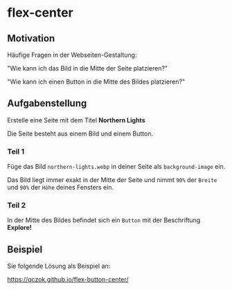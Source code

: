 # flex-center

## Motivation
Häufige Fragen in der Webseiten-Gestaltung:

"Wie kann ich das Bild in die Mitte der Seite platzieren?"

"Wie kann ich einen Button in die Mitte des Bildes platzieren?"

## Aufgabenstellung
Erstelle eine Seite mit dem Titel **Northern Lights**

Die Seite besteht aus einem Bild und einem Button.

### Teil 1

Füge das Bild `northern-lights.webp` in deiner Seite als `background-image` ein.

Das Bild liegt immer exakt in der Mitte der Seite und nimmt `90%` der `Breite` und `90%` der `Höhe` deines Fensters ein.

### Teil 2

In der Mitte des Bildes befindet sich ein `Button` mit der Beschriftung **Explore!**

## Beispiel
Sie folgende Lösung als Beispiel an:

https://qczok.github.io/flex-button-center/
